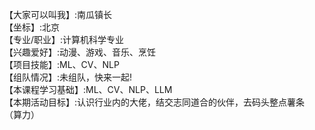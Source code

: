 【大家可以叫我】:南瓜镇长    
【坐标】:北京    
【专业/职业】:计算机科学专业    
【兴趣爱好】:动漫、游戏、音乐、烹饪    
【项目技能】:ML、CV、NLP    
【组队情况】:未组队，快来一起!    
【本课程学习基础】:ML、CV、NLP、LLM    
【本期活动目标】:认识行业内的大佬，结交志同道合的伙伴，去码头整点薯条（算力）    
